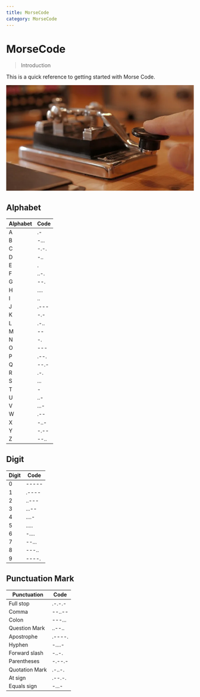 ```yaml
---
title: MorseCode
category: MorseCode
---
```


# MorseCode
> Introduction
<p>
This is a quick reference to getting started with Morse Code.
</p>

<!-- Morse Transmitter Image -->
![Transmitter](morse.webp)

## **Alphabet**                                        

| Alphabet   |   Code     |
| ---------- | ---------- |
|     A      |    .-      |
|     B      |    -...    |
|     C      |    -.-.    |
|     D      |    -..     |
|     E      |     .      |
|     F      |    ..-.    |
|     G      |    --.     |
|     H      |    ....    |
|     I      |    ..      |
|     J      |    .---    |
|     K      |    -.-     |
|     L      |    .-..    |
|     M      |    --      |
|     N      |    -.      |
|     O      |    ---     |
|     P      |    .--.    |
|     Q      |    --.-    |
|     R      |    .-.     |
|     S      |    ...     |
|     T      |     -      |      
|     U      |    ..-     |
|     V      |    ...-    |
|     W      |    .--     |
|     X      |    -..-    |
|     Y      |    -.--    |
|     Z      |    --..    |


## **Digit** 

| Digit     |   Code     |
| -------   | ---------- |
|     0     |  -----     |
|     1     |  .----     |
|     2     |  ..---     |
|     3     |  ...--     |
|     4     |  ....-     |
|     5     |  .....     |
|     6     |  -....     |
|     7     |  --...     |
|     8     |  ---..     |
|     9     |  ----.     |


## **Punctuation Mark** 

| Punctuation       |   Code     |
| ------------      | ---------- |
|  Full stop        |  .-.-.-    |
|  Comma            |  --..--    |
|  Colon            |  ---...    |
|  Question Mark    |  ..--..    |
|  Apostrophe       |  .----.    |
|  Hyphen           |  -....-    |
|  Forward slash    |  -..-.     |
|  Parentheses      |  -.--.-    |
|  Quotation Mark   |  .-..-.    |
|  At sign          |  .--.-.    |
|  Equals sign      |  -...-     |
























